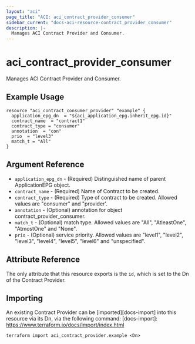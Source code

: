 ```yaml
---
layout: "aci"
page_title: "ACI: aci_contract_provider_consumer"
sidebar_current: "docs-aci-resource-contract_provider_consumer"
description: |-
  Manages ACI Contract Provider and Consumer.
---
```


# aci_contract_provider_consumer #

Manages ACI Contract Provider and Consumer.

## Example Usage ##

```hcl
resource "aci_contract_consumer_provider" "example" {
  application_epg_dn  = "${aci_application_epg.inherit_epg.id}"
  contract_name  = "contract1"
  contract_type = "consumer"
  annotation  = "con"
  prio  = "level3"
  match_t = "All"
}
```

## Argument Reference ##

* `application_epg_dn` - (Required) Distinguished name of parent ApplicationEPG object.
* `contract_name` - (Required) Name of Contract to be created.
* `contract_type` - (Required) Type of contract to be created. Allowed values are "consumer" and "provider'.
* `annotation` - (Optional) annotation for object contract_provider_consumer.
* `match_t` - (Optional) match type. Allowed values are "All", "AtleastOne", "AtmostOne" and "None".
* `prio` - (Optional) service priority. Allowed values are "level1", "level2", "level3", "level4", "level5", "level6" and "unspecified".

## Attribute Reference ##

The only attribute that this resource exports is the `id`, which is set to the
Dn of the Contract Provider.

## Importing ##

An existing Contract Provider can be [imported][docs-import] into this resource via its Dn, via the following command:
[docs-import]: https://www.terraform.io/docs/import/index.html

```
terraform import aci_contract_provider.example <Dn>
```